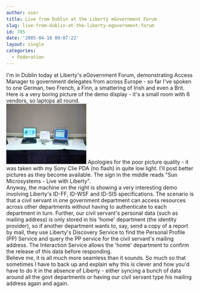 ```yaml
---
author: user
title: Live from Dublin at the Liberty eGovernment Forum
slug: live-from-dublin-at-the-liberty-egovernment-forum
id: 785
date: '2005-04-18 09:07:22'
layout: single
categories:
  - Federation
---
```


I'm in Dublin today at Liberty's eGovernment Forum, demonstrating Access Manager to government delegates from across Europe - so far I've spoken to one German, two French, a Finn, a smattering of Irish and even a Brit. Here is a very boring picture of the demo display - it's a small room with 6 vendors, so laptops all round.  
[![](images/DSC00022_tn.jpg)](images/DSC00022.jpg) Apologies for the poor picture quality - it was taken with my Sony Clie PDA (no flash) in quite low light. I'll post better pictures as they become available. The sign in the middle reads "Sun Microsystems - Live with Liberty".  
Anyway, the machine on the right is showing a very interesting demo involving Liberty's ID-FF, ID-WSF and ID-SIS specifications. The scenario is that a civil servant in one government department can access resources across other departments without having to authenticate to each department in turn. Further, our civil servant's personal data (such as mailing address) is only stored in his 'home' department (the identity provider), so if another department wants to, say, send a copy of a report by mail, they use Liberty's Discovery Service to find the Personal Profile (PP) Service and query the PP service for the civil servant's mailing address. The Interaction Service allows the 'home' department to confirm the release of this data before responding.  
Believe me, it is all much more seamless than it sounds. So much so that sometimes I have to back up and explain why this is clever and how you'd have to do it in the absence of Liberty - either syncing a bunch of data around all the govt departments or having our civil servant type his mailing address again and again.
